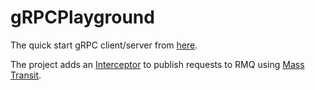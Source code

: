 # gRPCPlayground

The quick start gRPC client/server from [here](https://docs.microsoft.com/en-us/aspnet/core/tutorials/grpc/grpc-start).

The project adds an [Interceptor](https://docs.microsoft.com/en-us/aspnet/core/grpc/interceptors?view=aspnetcore-6.0) to publish requests to RMQ using [Mass Transit](https://github.com/MassTransit/MassTransit).
